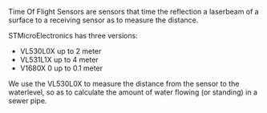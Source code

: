 Time Of Flight Sensors are sensors that time the reflection a laserbeam of a surface to a receiving sensor as to measure the distance. 

STMicroElectronics has three versions:

  * VL530L0X up to 2 meter
  * VL531L1X up to 4 meter
  * V1680X  0 up to 0.1 meter

We use the VL530L0X to measure the distance from the sensor to the waterlevel, so as to calculate the amount of water flowing (or standing) in a sewer pipe. 


